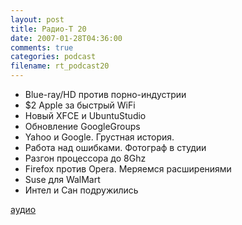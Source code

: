 ```yaml
---
layout: post
title: Радио-T 20
date: 2007-01-28T04:36:00
comments: true
categories: podcast
filename: rt_podcast20
---
```


- Blue-ray/HD против порно-индустрии
- $2 Apple за быстрый WiFi
- Новый XFCE и UbuntuStudio
- Обновление GoogleGroups
- Yahoo и Google. Грустная история.
- Работа над ошибками. Фотограф в студии
- Разгон процессора до 8Ghz
- Firefox против Opera. Меряемся расширениями
- Suse для WalMart
- Интел и Сан подружились

[аудио](http://cdn.radio-t.com/rt_podcast20.mp3)
<audio src="http://cdn.radio-t.com/rt_podcast20.mp3" preload="none"></audio>

